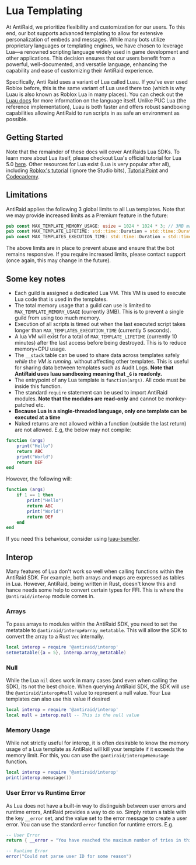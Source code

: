 # Lua Templating

At AntiRaid, we prioritize flexibility and customization for our users. To this end, our bot supports advanced templating to allow for extensive personalization of embeds and messages. While many bots utilize proprietary languages or templating engines, we have chosen to leverage Lua—a renowned scripting language widely used in game development and other applications. This decision ensures that our users benefit from a powerful, well-documented, and versatile language, enhancing the capability and ease of customizing their AntiRaid experience. 

Specifically, Anti Raid uses a variant of Lua called Luau. If you've ever used Roblox before, this is the same variant of Lua used there too (which is why Luau is also known as Roblox Lua in many places). You can check out the [Luau docs](https://luau-lang.org/) for more information on the language itself. Unlike PUC Lua (the reference implementation), Luau is both faster and offers robust sandboxing capabilities allowing AntiRaid to run scripts in as safe an environment as possible.

## Getting Started

Note that the remainder of these docs will cover AntiRaids Lua SDKs. To learn more about Lua itself, please checkout Lua's official tutorial for Lua 5.0 [here](https://www.lua.org/pil/1.html). Other resources for Lua exist (Lua is very popular after all), including [Roblox's tutorial](https://devforum.roblox.com/t/lua-scripting-starter-guide/394618#print-5) (ignore the Studio bits), [TutorialPoint](https://www.tutorialspoint.com/lua/lua_quick_guide.htm) and [Codecademy](https://www.codecademy.com/learn/learn-lua).

## Limitations

AntiRaid applies the following 3 global limits to all Lua templates. Note that we may provide increased limits as a Premium feature in the future:

```rust
pub const MAX_TEMPLATE_MEMORY_USAGE: usize = 1024 * 1024 * 3; // 3MB maximum memory
pub const MAX_TEMPLATE_LIFETIME: std::time::Duration = std::time::Duration::from_secs(60 * 10); // 10 minutes maximum lifetime
pub const MAX_TEMPLATES_EXECUTION_TIME: std::time::Duration = std::time::Duration::from_secs(5); // 5 seconds maximum execution time
```

The above limits are in place to prevent abuse and ensure that the bot remains responsive. If you require increased limits, please contact support (once again, this may change in the future).

## Some key notes

- Each guild is assigned a dedicated Lua VM. This VM is used to execute Lua code that is used in the templates.
- The total memory usage that a guild can use is limited to ``MAX_TEMPLATE_MEMORY_USAGE`` (currently 3MB). This is to prevent a single guild from using too much memory.
- Execution of all scripts is timed out when the last executed script takes longer than ``MAX_TEMPLATES_EXECUTION_TIME`` (currently 5 seconds).
- A lua VM will exist for a total of ``MAX_TEMPLATE_LIFETIME`` (currently 10 minutes) after the last access before being destroyed. This is to reduce memory+CPU usage.
- The ``__stack`` table can be used to share data across templates safely *while the VM is running*. without affecting other templates. This is useful for sharing data between templates such as Audit Logs. **Note that AntiRaid uses luau sandboxing meaning that `_G` is readonly.**
- The entrypoint of any Lua template is ``function(args)``. All code must be inside this function.
- The standard ``require`` statement can be used to import AntiRaid modules. **Note that the modules are read-only** and cannot be monkey-patched etc.
- **Because Lua is a single-threaded language, only one template can be executed at a time**
- Naked returns are not allowed within a function (outside the last return) are not allowed. E.g, the below may not compile:

```lua
function (args)
    print("Hello")
    return ABC
    print("World")
    return DEF
end
```

However, the following will:

```lua
function (args)
    if 1 == 1 then
        print("Hello")
        return ABC
        print("World")
        return DEF
    end
end
```

If you need this behaviour, consider using [luau-bundler](https://www.github.com/Anti-Raid/luau-bundler).

## Interop

Many features of Lua don't work so well when calling functions within the AntiRaid SDK. For example, both arrays and maps are expressed as tables in Lua. However, AntiRaid, being written in Rust, doesn't know this and hance needs some help to convert certain types for FFI. This is where the `@antiraid/interop` module comes in.

### Arrays

To pass arrays to modules within the AntiRaid SDK, you need to set the metatable to ``@antiraid/interop#array_metatable``. This will allow the SDK to convert the array to a Rust ``Vec`` internally.

```lua
local interop = require '@antiraid/interop'
setmetatable({a = 5}, interop.array_metatable)
```

### Null

While the Lua ``nil`` does work in many cases (and even when calling the SDK), its not the best choice. When querying AntiRaid SDK, the SDK will use the ``@antiraid/interop#null`` value to represent a null value. Your Lua templates can also use this value if desired

```lua
local interop = require '@antiraid/interop'
local null = interop.null -- This is the null value
```

### Memory Usage

While not strictly useful for interop, it is often desirable to know the memory usage of a Lua template as AntiRaid will kill your template if it exceeds the memory limit. For this, you can use the `@antiraid/interop#memusage` function.

```lua
local interop = require '@antiraid/interop'
print(interop.memusage())
```

### User Error vs Runtime Error

As Lua does not have a built-in way to distinguish between user errors and runtime errors, AntiRaid provides a way to do so. Simply return a table with the key ``__error`` set, and the value set to the error message to create a user error. You can use the standard ``error`` function for runtime errors. E.g.


```lua
-- User Error
return { __error = "You have reached the maximum number of tries in this 5 minute window." }

-- Runtime Error
error("Could not parse user ID for some reason")
```
